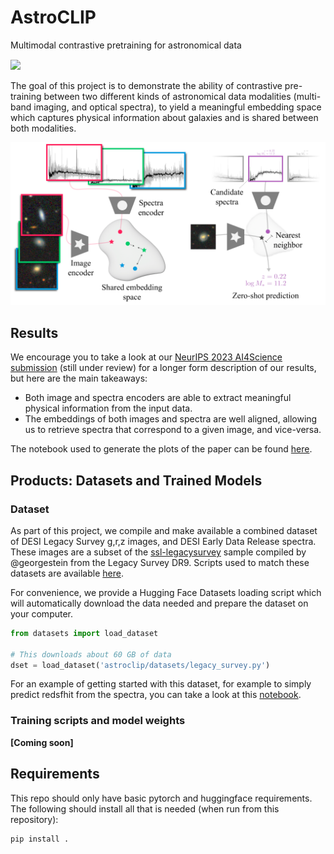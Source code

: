 # AstroCLIP
Multimodal contrastive pretraining for astronomical data

<a href="https://arxiv.org/abs/2310.03024" style='vertical-align:middle; display:inline;'><img
							src="https://img.shields.io/badge/astro--ph.IM-arXiv%3A2310.03024-B31B1B.svg" class="plain" style="height:25px;" /></a>


The goal of this project is to demonstrate the ability of contrastive pre-training between two different kinds of astronomical data modalities (multi-band imaging, and optical spectra), to yield a meaningful embedding space which captures physical information about galaxies and is shared between both modalities. 

![image](assets/im_embedding.png)

## Results

We encourage you to take a look at our [NeurIPS 2023 AI4Science submission](https://arxiv.org/abs/2310.03024) (still under review) for a longer form description of our results, but here are the main takeaways:
 - Both image and spectra encoders are able to extract meaningful physical information from the input data.
 - The embeddings of both images and spectra are well aligned, allowing us to retrieve spectra that correspond to a given image, and vice-versa.

The notebook used to generate the plots of the paper can be found [here](notebooks/PaperPlots.ipynb).


## Products: Datasets and Trained Models

### Dataset

As part of this project, we compile and make available a combined dataset of DESI Legacy Survey g,r,z images, and DESI Early Data Release spectra. These images are a subset of the [ssl-legacysurvey](https://github.com/georgestein/ssl-legacysurvey) sample compiled by @georgestein from the Legacy Survey DR9. Scripts used to match these datasets are available [here](scripts/cross_match_data.py).

For convenience, we provide a Hugging Face Datasets loading script which will automatically download the data needed and prepare the dataset on your computer.

```python
from datasets import load_dataset

# This downloads about 60 GB of data
dset = load_dataset('astroclip/datasets/legacy_survey.py')
```

For an example of getting started with this dataset, for example to simply predict redsfhit from the spectra, you can take a look at this [notebook](notebooks/dev/ConvolutionalPrototyping.ipynb).


### Training scripts and model weights 

**[Coming soon]**


## Requirements

This repo should only have basic pytorch and huggingface requirements. The following should install all that is needed (when run from this repository):

```bash
pip install .
```

